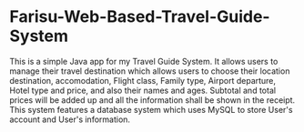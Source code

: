 # Farisu-Web-Based-Travel-Guide-System

This is a simple Java app for my Travel Guide System. It allows users to manage their travel destination which allows users to choose their location destination, accomodation, Flight class, Family type, Airport departure, Hotel type and price, and also their names and ages. Subtotal and total prices will be added up and all the information shall be shown in the receipt. This system features a database system which uses MySQL to store User's account and User's information. 
